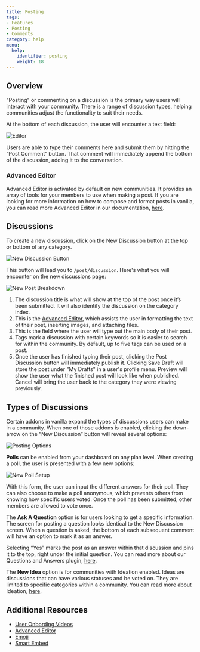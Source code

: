 ```yaml
---
title: Posting
tags:
- Features
- Posting
- Comments
category: help
menu:
  help:
    identifier: posting
    weight: 18
---
```

## Overview

"Posting" or commenting on a discussion is the primary way users will interact with your community. There is a range of discussion types, helping communities adjust the functionality to suit their needs.

At the bottom of each discussion, the user will encounter a text field:

![Editor](https://images.v-cdn.net/docs/Posting_Editor.png)

Users are able to type their comments here and submit them by hitting the “Post Comment” button. That comment will immediately append the bottom of the discussion, adding it to the conversation.

### Advanced Editor

Advanced Editor is activated by default on new communities. It provides an array of tools for your members to use when making a post. If you are looking for more information on how to compose and format posts in vanilla, you can read more Advanced Editor in our documentation, [here](http://docs.vanillaforums.com/help/addons/advanced-editor/).  

## Discussions

To create a new discussion, click on the New Discussion button at the top or bottom of any category.  

![New Discussion Button](https://images.v-cdn.net/docs/Posting_NewDiscussion.png)

This button will lead you to `/post/discussion`. Here's what you will encounter on the new discussions page:

![New Post Breakdown](https://images.v-cdn.net/docs/Posting_NewPostBreakdown.png)

1. The discussion title is what will show at the top of the post once it’s been submitted. It will also identify the discussion on the category index.
1. This is the [Advanced Editor](http://docs.vanillaforums.com/help/addons/advanced-editor/), which assists the user in formatting the text of their post, inserting images, and attaching files.
1. This is the field where the user will type out the main body of their post.  
1. Tags mark a discussion with certain keywords so it is easier to search for within the community. By default, up to five tags can be used on a post.
1. Once the user has finished typing their post, clicking the Post Discussion button will immediately publish it. Clicking Save Draft will store the post under "My Drafts" in a user's profile menu. Preview will show the user what the finished post will look like when published. Cancel will bring the user back to the category they were viewing previously.

## Types of Discussions

Certain addons in vanilla expand the types of discussions users can make in a community. When one of those addons is enabled, clicking the down-arrow on the “New Discussion” button will reveal several options:

![Posting Options](https://images.v-cdn.net/docs/Posting_PollOptions.png)

**Polls** can be enabled from your dashboard on any plan level. When creating a poll, the user is presented with a few new options:

![New Poll Setup](https://images.v-cdn.net/docs/Posting_PollSetup.png)

With this form, the user can input the different answers for their poll. They can also choose to make a poll anonymous, which prevents others from knowing how specific users voted. Once the poll has been submitted, other members are allowed to vote once.  

The **Ask A Question** option is for users looking to get a specific information. The screen for posting a question looks identical to the New Discussion screen. When a question is asked, the bottom of each subsequent comment will have an option to mark it as an answer.

Selecting “Yes” marks the post as an answer within that discussion and pins it to the top, right under the initial question. You can read more about our Questions and Answers plugin, [here](http://docs.vanillaforums.com/help/addons/qna/).

The **New Idea** option is for communities with Ideation enabled. Ideas are discussions that can have various statuses and be voted on. They are limited to specific categories within a community. You can read more about Ideation, [here](http://docs.vanillaforums.com/help/ideation/).


## Additional Resources

- [User Onbording Videos](https://www.youtube.com/playlist?list=PLEdMTbLR4h8xC7XwUrfZ4s5IoQ9Of6Ihn)
- [Advanced Editor](http://docs.vanillaforums.com/help/addons/advanced-editor/)
- [Emoji](http://docs.vanillaforums.com/help/posting/emoji/)
- [Smart Embed](http://docs.vanillaforums.com/help/posting/smart-embed/)

